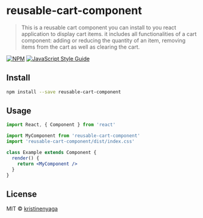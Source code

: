 # reusable-cart-component

> This is a reusable cart component you can install to you react application to display cart items. it includes all functionalities of a cart component: adding or reducing the quantity of an item, removing items from the cart as well as clearing the cart.

[![NPM](https://img.shields.io/npm/v/reusable-cart-component.svg)](https://www.npmjs.com/package/reusable-cart-component) [![JavaScript Style Guide](https://img.shields.io/badge/code_style-standard-brightgreen.svg)](https://standardjs.com)

## Install

```bash
npm install --save reusable-cart-component
```

## Usage

```jsx
import React, { Component } from 'react'

import MyComponent from 'reusable-cart-component'
import 'reusable-cart-component/dist/index.css'

class Example extends Component {
  render() {
    return <MyComponent />
  }
}
```

## License

MIT © [kristinenyaga](https://github.com/kristinenyaga)
